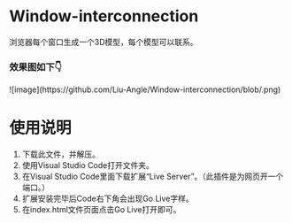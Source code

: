 # Window-interconnection
<p>浏览器每个窗口生成一个3D模型，每个模型可以联系。</p>
<h3>效果图如下👇</h3>
![image](https://github.com/Liu-Angle/Window-interconnection/blob/.png)
<h1>使用说明</h1>
<ol type="1">
  <li>下载此文件，并解压。</li>
  <li>使用Visual Studio Code打开文件夹。</li>
  <li>在Visual Studio Code里面下载扩展“Live Server”。（此插件是为网页开一个端口。）</li>
  <li>扩展安装完毕后Code右下角会出现Go Live字样。</li>
  <li>在index.html文件页面点击Go Live打开即可。</li>
</ol>
